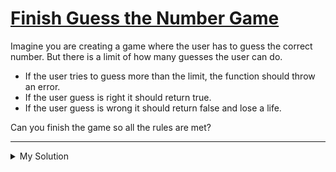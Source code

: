# [Finish Guess the Number Game](https://www.codewars.com/kata/568018a64f35f0c613000054)

Imagine you are creating a game where the user has to guess the correct number. But there is a limit of how many guesses
the user can do.

- If the user tries to guess more than the limit, the function should throw an error.
- If the user guess is right it should return true.
- If the user guess is wrong it should return false and lose a life.

Can you finish the game so all the rules are met?

---

<details><summary>My Solution</summary>

```js
class Guesser {
  constructor(number, lives) {
    this.number = number;
    this.lives = lives;
  }

  guess(n) {
    if (this.lives <= 0) throw new Error("Game Over!");
    this.lives--;
    return n === this.number;
  }
}
```

</details>
